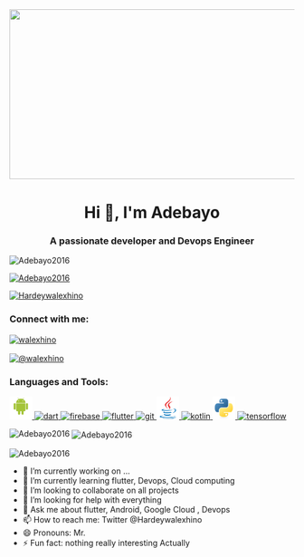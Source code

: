 <div align="center">
  <img src="https://media.giphy.com/media/dWesBcTLavkZuG35MI/giphy.gif" width="600" height="300"/>
</div>

<h1 align="center">Hi 👋, I'm Adebayo</h1>
<h3 align="center">A passionate developer and Devops Engineer</h3>

<p align="left"> <img src="https://komarev.com/ghpvc/?username=Adebayo2016&label=Profile%20views&color=0e75b6&style=flat" alt="Adebayo2016" /> </p>

<p align="left"> <a href="https://github.com/ryo-ma/github-profile-trophy"><img src="https://github-profile-trophy.vercel.app/?username=Adebayo2016" alt="Adebayo2016" /></a> </p>

<p align="left"> <a href="https://twitter.com/xhino_codes" target="blank"><img src="https://img.shields.io/twitter/follow/Hardeywalexhino?logo=twitter&style=for-the-badge" alt="Hardeywalexhino" /></a> </p>



<h3 align="left">Connect with me:</h3>
<p align="left">
<a href="https://twitter.com/xhino_codes" target="blank"><img align="center" src="https://cdn.jsdelivr.net/npm/simple-icons@3.0.1/icons/twitter.svg" alt="walexhino" height="30" width="40" /></a>

<a href="https://medium.com/@walexhino" target="blank"><img align="center" src="https://cdn.jsdelivr.net/npm/simple-icons@3.0.1/icons/medium.svg" alt="@walexhino" height="30" width="40" /></a>
</p>

<h3 align="left">Languages and Tools:</h3>
<p align="left"> <a href="https://developer.android.com" target="_blank"> <img src="https://raw.githubusercontent.com/devicons/devicon/master/icons/android/android-original-wordmark.svg" alt="android" width="40" height="40"/> </a> <a href="https://dart.dev" target="_blank"> <img src="https://www.vectorlogo.zone/logos/dartlang/dartlang-icon.svg" alt="dart" width="40" height="40"/> </a> <a href="https://firebase.google.com/" target="_blank"> <img src="https://www.vectorlogo.zone/logos/firebase/firebase-icon.svg" alt="firebase" width="40" height="40"/> </a> <a href="https://flutter.dev" target="_blank"> <img src="https://www.vectorlogo.zone/logos/flutterio/flutterio-icon.svg" alt="flutter" width="40" height="40"/> </a> <a href="https://git-scm.com/" target="_blank"> <img src="https://www.vectorlogo.zone/logos/git-scm/git-scm-icon.svg" alt="git" width="40" height="40"/> </a> <a href="https://www.java.com" target="_blank"> <img src="https://raw.githubusercontent.com/devicons/devicon/master/icons/java/java-original.svg" alt="java" width="40" height="40"/> </a> <a href="https://kotlinlang.org" target="_blank"> <img src="https://www.vectorlogo.zone/logos/kotlinlang/kotlinlang-icon.svg" alt="kotlin" width="40" height="40"/> </a> <a href="https://www.python.org" target="_blank"> <img src="https://raw.githubusercontent.com/devicons/devicon/master/icons/python/python-original.svg" alt="python" width="40" height="40"/> </a> <a href="https://www.tensorflow.org" target="_blank"> <img src="https://www.vectorlogo.zone/logos/tensorflow/tensorflow-icon.svg" alt="tensorflow" width="40" height="40"/> </a> </p>

<p><img align="left" src="https://github-readme-stats.vercel.app/api/top-langs?username=Adebayo2016&show_icons=true&locale=en&layout=compact" alt="Adebayo2016" /></p>

<p>&nbsp;<img align="center" src="https://github-readme-stats.vercel.app/api?username=Adebayo2016&show_icons=true&locale=en" alt="Adebayo2016" /></p>

<p><img align="center" src="https://github-readme-streak-stats.herokuapp.com/?user=Adebayo2016&" alt="Adebayo2016" /></p>



- 🔭 I’m currently working on ...
- 🌱 I’m currently learning flutter, Devops, Cloud computing 
- 👯 I’m looking to collaborate on all projects
- 🤔 I’m looking for help with everything 
- 💬 Ask me about flutter, Android, Google Cloud , Devops 
- 📫 How to reach me: Twitter @Hardeywalexhino
- 😄 Pronouns: Mr. 
- ⚡ Fun fact: nothing really interesting Actually 

<!--
**Adebayo2016/Adebayo2016** is a ✨ _special_ ✨ repository because its `README.md` (this file) appears on your GitHub profile.

Here are some ideas to get you started:
-->



